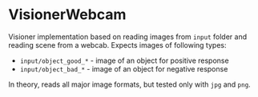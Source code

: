 # VisionerWebcam

Visioner implementation based on reading images from `input` folder and reading scene from a webcab. Expects images of following types:

- `input/object_good_*` - image of an object for positive response
- `input/object_bad_*` - image of an object for negative response

In theory, reads all major image formats, but tested only with `jpg` and `png`.
